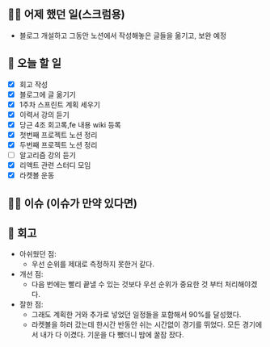 ## ✍🏻 어제 했던 일(스크럼용)

- 블로그 개설하고 그동안 노션에서 작성해놓은 글들을 옮기고, 보완 예정

## 📑 오늘 할 일

- [X] 회고 작성
- [X] 블로그에 글 옮기기
- [X] 1주차 스프린트 계획 세우기
- [X] 이력서 강의 듣기
- [X] 당근 4조 회고록,fe 내용 wiki 등록
- [X] 첫번째 프로젝트 노션 정리
- [X] 두번째 프로젝트 노션 정리
- [ ] 알고리즘 강의 듣기
- [X] 리액트 관련 스터디 모임
- [X] 라켓볼 운동

## 🙏🏻 이슈 (이슈가 만약 있다면)

## 💬 회고

- 아쉬웠던 점:
  - 우선 순위를 제대로 측정하지 못한거 같다.
- 개선 점:
  - 다음 번에는 빨리 끝낼 수  있는 것보다 우선 순위가 중요한 것  부터 처리해야겠다.
- 잘한 점:
  - 그래도 계획한 거와 추가로 넣었던 일정들을 포함해서 90%를 달성했다.
  - 라켓볼을 하러 갔는데 한시간 반동안 쉬는 시간없이 경기를 뛰었다. 모든 경기에서 내가 다  이겼다. 기운을 다  뺐더니 밤에 꿀잠 잤다.
